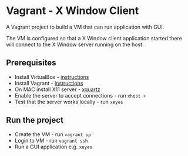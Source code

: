 # Vagrant - X Window Client

A Vagrant project to build a VM that can run application with GUI.

The VM is configured so that a X Window client application started there will connect to the X Window server running on the host.

## Prerequisites

* Install VirtualBox - [instructions](https://www.virtualbox.org/wiki/Downloads)
* Install Vagrant - [instructions](https://www.vagrantup.com/downloads.html)
* On MAC install X11 server - [xquartz](https://www.xquartz.org/)
* Enable the server to accept connections - run `xhost +`
* Test that the server works locally - run `xeyes`

## Run the project

* Create the VM - run `vagrant up`
* Login to VM - run `vagrant ssh`
* Run a GUI application e.g. `xeyes`